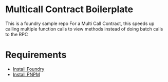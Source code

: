 # Multicall Contract Boilerplate

This is a foundry sample repo For a Multi Call Contract, this speeds up calling multiple function calls to view methods instead of doing batch calls to the RPC

# Requirements

- [Install Foundry](https://book.getfoundry.sh/getting-started/installation.html)
- [Install PNPM](https://pnpm.io/installation)
